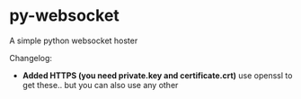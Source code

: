 # py-websocket
A simple python websocket hoster

Changelog:

- **Added HTTPS (you need private.key and certificate.crt)**
  use openssl to get these.. but you can also use any other
